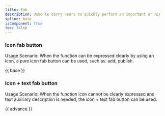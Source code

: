 ```yaml
---
title: Fab
description: Used to carry users to quickly perform an important or high-frequency operation.
spline: base
isComponent: true
toc: false
---
```


### Icon fab button

Usage Scenario: When the function can be expressed clearly by using an icon, a pure icon fab button can be used, such as: add, publish.

{{ base }}

### Icon + text fab button

Usage Scenario: When the function icon cannot be clearly expressed and text auxiliary description is needed, the icon + text fab button can be used.

{{ advance }}

